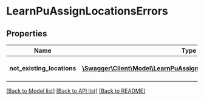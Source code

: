 # LearnPuAssignLocationsErrors

## Properties
Name | Type | Description | Notes
------------ | ------------- | ------------- | -------------
**not_existing_locations** | [**\Swagger\Client\Model\LearnPuAssignLocationsNotExistingLocations[]**](LearnPuAssignLocationsNotExistingLocations.md) | Array with not existing locations | 

[[Back to Model list]](../README.md#documentation-for-models) [[Back to API list]](../README.md#documentation-for-api-endpoints) [[Back to README]](../README.md)


